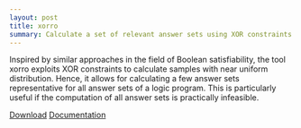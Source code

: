 ```yaml
---
layout: post
title: xorro
summary: Calculate a set of relevant answer sets using XOR constraints.
---
```

Inspired by similar approaches in the field of Boolean satisfiability, the tool xorro exploits XOR constraints to calculate samples with near uniform distribution.
Hence, it allows for calculating a few answer sets representative for all answer sets of a logic program.
This is particularly useful if the computation of all answer sets is practically infeasible.

[Download](http://sourceforge.net/p/potassco/code/HEAD/tree/branches/xorro/)
[Documentation](http://sourceforge.net/p/potassco/code/HEAD/tree/branches/xorro/XorroDocu/manual_xorro.pdf?format=raw)
